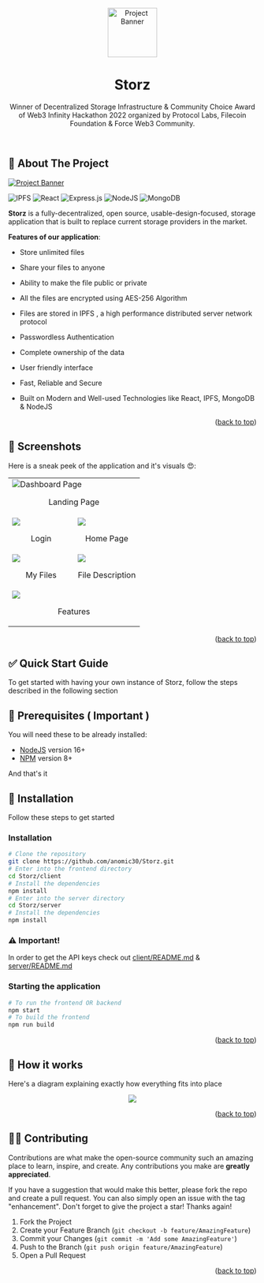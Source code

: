 <div id="top"></div>

<!-- PROJECT Intro -->
<br />
<div align="center">
  <a href="https://storz-test.pages.dev/" target="_blank">
    <img src="https://user-images.githubusercontent.com/63467479/184531915-9a37c1d8-3e2f-43f6-930a-0e483fc72ed3.png" alt="Project Banner" height="100">
  </a>
    <h1>Storz</h1>
    <p > Winner of Decentralized Storage Infrastructure & Community Choice Award of Web3 Infinity Hackathon 2022 organized by Protocol Labs, Filecoin Foundation & Force Web3 Community.</p>
</div>

<br>

<!-- ABOUT THE PROJECT -->

## 💁 About The Project

<a href="https://storz-test.pages.dev/" target="_blank">
    <img src="https://user-images.githubusercontent.com/63467479/184687815-c14ae141-f0a7-4c1a-b907-c2f823407758.png" alt="Project Banner">
</a>
<br>

<!-- PROJECT SHIELDS -->
![IPFS](https://user-images.githubusercontent.com/63467479/184534037-ceed5443-f4fb-4afd-8c12-4c628a3c45b4.png)
![React](https://img.shields.io/badge/react-%2320232a.svg?style=for-the-badge&logo=react&logoColor=%2361DAFB)
![Express.js](https://img.shields.io/badge/express.js-%23404d59.svg?style=for-the-badge&logo=express&logoColor=%2361DAFB)
![NodeJS](https://img.shields.io/badge/node.js-6DA55F?style=for-the-badge&logo=node.js&logoColor=white)
![MongoDB](https://img.shields.io/badge/MongoDB-%234ea94b.svg?style=for-the-badge&logo=mongodb&logoColor=white)


**Storz** is a fully-decentralized, open source, usable-design-focused, storage application that is built to replace current storage providers in the market. 

**Features of our application**:



- Store unlimited files
- Share your files to anyone
- Ability to make the file public or private
- All the files are encrypted using AES-256 Algorithm
- Files are stored in IPFS , a high performance distributed server network protocol
- Passwordless Authentication

- Complete ownership of the data
- User friendly interface
- Fast, Reliable and Secure 
- Built on Modern and Well-used Technologies like React, IPFS, MongoDB & NodeJS



<p align="right">(<a href="#top">back to top</a>)</p>

## 📸 Screenshots

Here is a sneak peek of the application and it's visuals 😍:

<table>
    <tr>
        <td colspan="2">
            <img src="https://user-images.githubusercontent.com/63467479/184687795-c794e77d-c24c-4ea0-8a68-b701d6e970eb.png" alt="Dashboard Page" />
            <br />
            <p align="center">Landing Page</p>
        </td>
    </tr>
    <tr>
        <td width="50%">
            <img src="https://user-images.githubusercontent.com/63467479/184688016-909c4d23-b51d-4082-a748-14b4fad97f71.png" />
            <br />
            <p align="center">Login</p></td>
        <td width="50%">
            <img src="https://user-images.githubusercontent.com/63467479/184687806-94dd6a38-2174-44e5-9e40-8f00e51e0e02.png" />
            <br />
            <p align="center">Home Page</p></td>
    </tr>
    <tr>
        <td width="50%">
            <img src="https://user-images.githubusercontent.com/63467479/184687813-62c1b27e-46de-42da-97ee-e0df4feea526.png" />
            <br />
            <p align="center">My Files</p></td>
        <td width="50%">
            <img src="https://user-images.githubusercontent.com/63467479/184687810-42e14eec-4ebb-426f-9c81-74d294ddd564.png" />
            <br />
            <p align="center">File Description</p></td>
    </tr>
    <tr>
        <td colspan="2">
            <img src="https://user-images.githubusercontent.com/63467479/184687804-d1890a0d-a040-4666-b01e-01b9506ab5fa.png" />
            <br />
            <p align="center">Features</p>
        </td>
    </tr>
</table>


<p align="right">(<a href="#top">back to top</a>)</p>


<!-- GETTING STARTED -->

## ✅ Quick Start Guide

To get started with having your own instance of Storz, follow the steps described in the following section

## 💯 Prerequisites ( Important )

You will need these to be already installed:

- [NodeJS](https://nodejs.org/) version 16+ 
- [NPM](https://npmjs.com/) version 8+

And that's it

## 💾 Installation

Follow these steps to get started

### Installation

```bash
# Clone the repository
git clone https://github.com/anomic30/Storz.git
# Enter into the frontend directory
cd Storz/client
# Install the dependencies
npm install
# Enter into the server directory
cd Storz/server
# Install the dependencies
npm install
```
### ⚠️ Important!
In order to get the API keys check out [client/README.md](./client/README.md) & [server/README.md](./server/README.md) 

### Starting the application

```bash
# To run the frontend OR backend
npm start
# To build the frontend
npm run build
```

<p align="right">(<a href="#top">back to top</a>)</p>


## 📐 How it works

Here's a diagram explaining exactly how everything fits into place

<div align="center">
<img src="https://user-images.githubusercontent.com/63467479/184536345-bc2db979-1a97-4770-825b-a99ccb08384d.png" />

</div>

<p align="right">(<a href="#top">back to top</a>)</p>

<!-- CONTRIBUTION -->

## 🤝🏻 Contributing

Contributions are what make the open-source community such an amazing place to learn, inspire, and create. Any contributions you make are **greatly appreciated**.

If you have a suggestion that would make this better, please fork the repo and create a pull request. You can also simply open an issue with the tag "enhancement".
Don't forget to give the project a star! Thanks again!

1. Fork the Project
2. Create your Feature Branch (`git checkout -b feature/AmazingFeature`)
3. Commit your Changes (`git commit -m 'Add some AmazingFeature'`)
4. Push to the Branch (`git push origin feature/AmazingFeature`)
5. Open a Pull Request


<p align="right">(<a href="#top">back to top</a>)</p>
